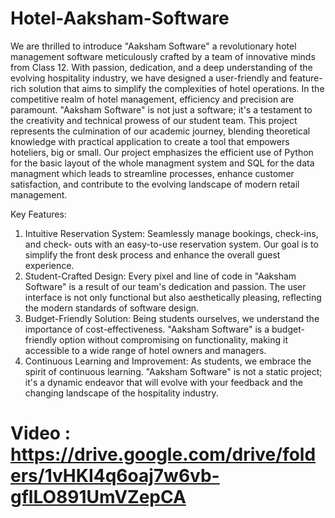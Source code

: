 # Hotel-Aaksham-Software
 We are thrilled to introduce "Aaksham Software" a revolutionary hotel management software meticulously crafted by a team of innovative minds from Class 12. With passion, dedication, and a deep understanding of the evolving hospitality industry, we have designed a user-friendly and feature-rich solution that aims to simplify the complexities of hotel operations. In the competitive realm of hotel management, efficiency and precision are paramount. "Aaksham Software" is not just a software; it's a testament to the creativity and technical prowess of our student team. This project represents the culmination of our academic journey, blending theoretical knowledge with practical application to create a tool that empowers hoteliers, big or small. Our project emphasizes the efficient use of Python for the basic layout of the whole managment system and SQL for the data managment which leads to streamline processes, enhance customer satisfaction, and contribute to the evolving landscape of modern retail management.
 
Key Features:

1. Intuitive Reservation System: Seamlessly manage bookings, check-ins, and check- outs with an easy-to-use reservation system. Our goal is to simplify the front desk process and enhance the overall guest experience.
2. Student-Crafted Design: Every pixel and line of code in "Aaksham Software" is a result of our team's dedication and passion. The user interface is not only functional but also aesthetically pleasing, reflecting the modern standards of software design.
3. Budget-Friendly Solution: Being students ourselves, we understand the importance of cost-effectiveness. "Aaksham Software" is a budget-friendly option without compromising on functionality, making it accessible to a wide range of hotel owners and managers.
4. Continuous Learning and Improvement: As students, we embrace the spirit of continuous learning. "Aaksham Software" is not a static project; it's a dynamic endeavor that will evolve with your feedback and the changing landscape of the hospitality industry.
   
# Video : https://drive.google.com/drive/folders/1vHKI4q6oaj7w6vb-gflLO891UmVZepCA
